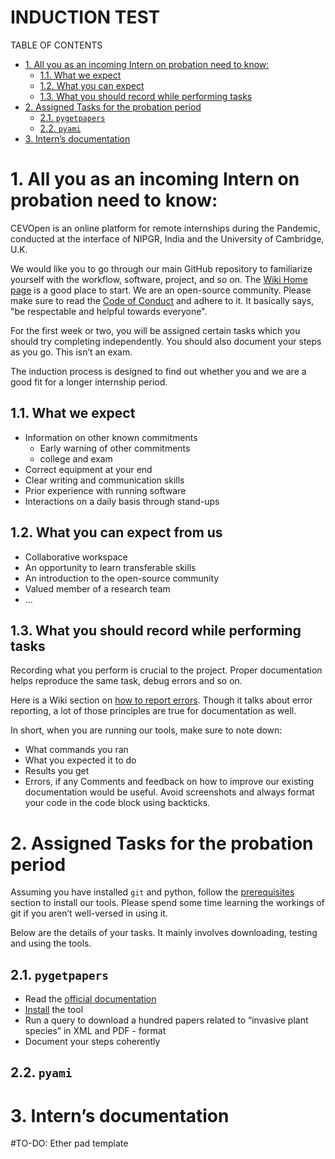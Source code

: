 # INDUCTION TEST
TABLE OF CONTENTS
- [1. All you as an incoming Intern on probation need to know:](#1-all-you-as-an-incoming-intern-on-probation-need-to-know)
  - [1.1. What we expect](#11-what-we-expect)
  - [1.2. What you can expect](#12-what-you-can-expect)
  - [1.3. What you should record while performing tasks](#13-what-you-should-record-while-performing-tasks)
- [2. Assigned Tasks for the probation period](#2-assigned-tasks-for-the-probation-period)
  - [2.1. `pygetpapers`](#21-pygetpapers)
  - [2.2. `pyami`](#22-pyami)
- [3. Intern’s documentation](#3-interns-documentation)

# 1. All you as an incoming Intern on probation need to know: 
CEVOpen is an online platform for remote internships during the Pandemic, conducted at the interface of NIPGR, India and the University of Cambridge, U.K. 

We would like you to go through our main GitHub repository to familiarize yourself with the workflow, software, project, and so on. The [Wiki Home page](https://github.com/petermr/CEVOpen/wiki) is a good place to start. We are an open-source community. Please make sure to read the [Code of Conduct](https://www.contributor-covenant.org/version/2/0/code_of_conduct/) and adhere to it. It basically says, "be respectable and helpful towards everyone".

For the first week or two, you will be assigned certain tasks which you should try completing independently. You should also document your steps as you go. This isn’t an exam.

The induction process is designed to find out whether you and we are a good fit for a longer internship period. 

## 1.1. What we expect
- Information on other known commitments 
    - Early warning of other commitments
    - college and exam 
- Correct equipment at your end
- Clear writing and communication skills
- Prior experience with running software
- Interactions on a daily basis through stand-ups
## 1.2. What you can expect from us
- Collaborative workspace
- An opportunity to learn transferable skills
- An introduction to the open-source community
- Valued member of a research team 
- ...


## 1.3. What you should record while performing tasks
Recording what you perform is crucial to the project. Proper documentation helps reproduce the same task, debug errors and so on.
 
Here is a Wiki section on [how to report errors](https://github.com/petermr/CEVOpen/wiki#23-reporting-errors). Though it talks about error reporting, a lot of those principles are true for documentation as well. 

In short, when you are running our tools, make sure to note down:
- What commands you ran
- What you expected it to do 
- Results you get
- Errors, if any
Comments and feedback on how to improve our existing documentation would be useful. Avoid screenshots and always format your code in the code block using backticks.
# 2. Assigned Tasks for the probation period
Assuming you have installed `git` and python, follow the [prerequisites](https://github.com/petermr/CEVOpen/wiki#3-prerequisites) section to install our tools. Please spend some time learning the workings of git if you aren’t well-versed in using it. 

Below are the details of your tasks. It mainly involves downloading, testing and using the tools. 
## 2.1. `pygetpapers` 
- Read the [official documentation](https://github.com/petermr/pygetpapers)
- [Install](https://github.com/petermr/pygetpapers#6-installation) the tool
- Run a query to download a hundred papers related to “invasive plant species” in XML and PDF - format
- Document your steps coherently

## 2.2. `pyami`

# 3. Intern’s documentation
#TO-DO: Ether pad template
